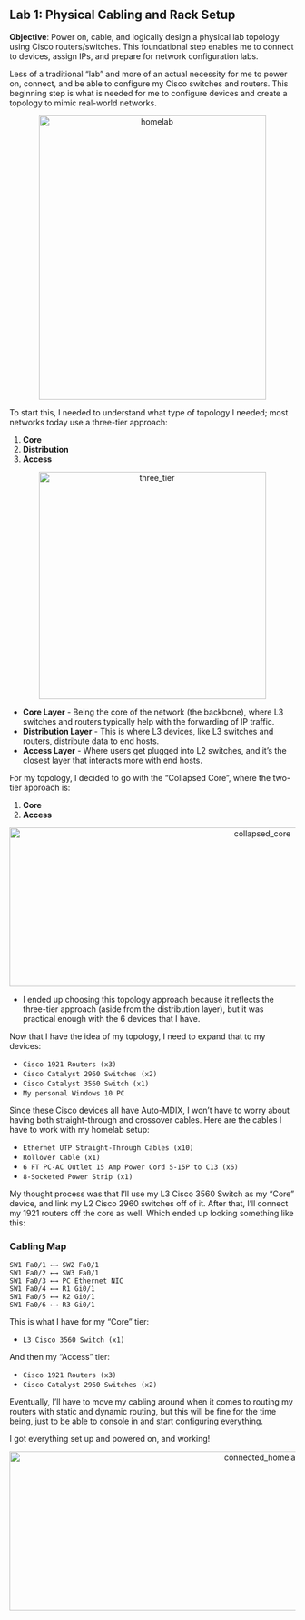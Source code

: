 ## Lab 1: Physical Cabling and Rack Setup

**Objective**: Power on, cable, and logically design a physical lab topology using Cisco routers/switches. This foundational step enables me to connect to devices, assign IPs, and prepare for network configuration labs.

Less of a traditional “lab” and more of an actual necessity for me to power on, connect, and be able to configure my Cisco switches and routers.  This beginning step is what is needed for me to configure devices and create a topology to mimic real-world networks.

<center>
  <img width="400" height="500" alt="homelab" class="center" src="https://github.com/user-attachments/assets/3cb35778-72e6-4fe5-be0a-ed7a7a70aadf" />
</center>

To start this, I needed to understand what type of topology I needed; most networks today use a three-tier approach:

1. **Core**
2. **Distribution**
3. **Access**

<center>
  <img width="400" height="400" alt="three_tier" class="center" src="https://github.com/user-attachments/assets/5d4fae70-06e7-4f28-8e58-a71776819e6d" />
</center>

- **Core Layer** - Being the core of the network (the backbone), where L3 switches and routers typically help with the forwarding of IP traffic.
- **Distribution Layer** - This is where L3 devices, like L3 switches and routers, distribute data to end hosts.
- **Access Layer** - Where users get plugged into L2 switches, and it’s the closest layer that interacts more with end hosts.

For my topology, I decided to go with the “Collapsed Core”, where the two-tier approach is:

1. **Core**
2. **Access**

<center>
  <img width="875" height="280" alt="collapsed_core" class="center" src="https://github.com/user-attachments/assets/ef00b30b-1aa4-4a57-a4d5-2201ec2f053b" />
</center>

- I ended up choosing this topology approach because it reflects the three-tier approach (aside from the distribution layer), but it was practical enough with the 6 devices that I have.

Now that I have the idea of my topology, I need to expand that to my devices:

- `Cisco 1921 Routers (x3)`
- `Cisco Catalyst 2960 Switches (x2)`
- `Cisco Catalyst 3560 Switch (x1)`
- `My personal Windows 10 PC`

Since these Cisco devices all have Auto-MDIX, I won’t have to worry about having both straight-through and crossover cables. Here are the cables I have to work with my homelab setup:

- `Ethernet UTP Straight-Through Cables (x10)`
- `Rollover Cable (x1)`
- `6 FT PC-AC Outlet 15 Amp Power Cord 5-15P to C13 (x6)`
- `8-Socketed Power Strip (x1)`

My thought process was that I’ll use my L3 Cisco 3560 Switch as my “Core” device, and link my L2 Cisco 2960 switches off of it. After that, I’ll connect my 1921 routers off the core as well. Which ended up looking something like this:

### Cabling Map
```
SW1 Fa0/1 ←→ SW2 Fa0/1
SW1 Fa0/2 ←→ SW3 Fa0/1
SW1 Fa0/3 ←→ PC Ethernet NIC
SW1 Fa0/4 ←→ R1 Gi0/1
SW1 Fa0/5 ←→ R2 Gi0/1
SW1 Fa0/6 ←→ R3 Gi0/1
```

This is what I have for my “Core” tier:

- `L3 Cisco 3560 Switch (x1)`

And then my “Access” tier:

- `Cisco 1921 Routers (x3)`
- `Cisco Catalyst 2960 Switches (x2)`

Eventually, I’ll have to move my cabling around when it comes to routing my routers with static and dynamic routing, but this will be fine for the time being, just to be able to console in and start configuring everything. 

I got everything set up and powered on, and working!

<center>
  <img width="875" height="280" alt="connected_homelab" class="center" src="https://github.com/user-attachments/assets/1fb748ed-bf60-42a5-a3b0-7711b4a28ed6" />
</center>
